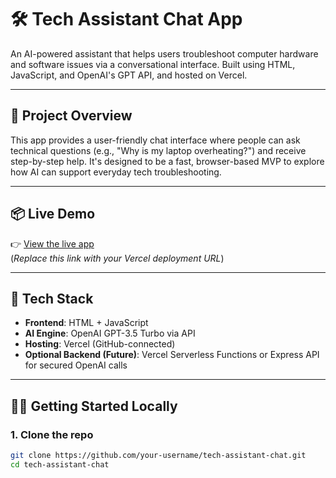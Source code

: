 # 🛠️ Tech Assistant Chat App

An AI-powered assistant that helps users troubleshoot computer hardware and software issues via a conversational interface. Built using HTML, JavaScript, and OpenAI's GPT API, and hosted on Vercel.

---

## 🚀 Project Overview

This app provides a user-friendly chat interface where people can ask technical questions (e.g., "Why is my laptop overheating?") and receive step-by-step help. It's designed to be a fast, browser-based MVP to explore how AI can support everyday tech troubleshooting.

---

## 📦 Live Demo

👉 [View the live app](https://your-app-name.vercel.app)  
(*Replace this link with your Vercel deployment URL*)

---

## 🧱 Tech Stack

- **Frontend**: HTML + JavaScript
- **AI Engine**: OpenAI GPT-3.5 Turbo via API
- **Hosting**: Vercel (GitHub-connected)
- **Optional Backend (Future)**: Vercel Serverless Functions or Express API for secured OpenAI calls

---

## 🧑‍💻 Getting Started Locally

### 1. Clone the repo
```bash
git clone https://github.com/your-username/tech-assistant-chat.git
cd tech-assistant-chat
